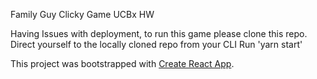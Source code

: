 Family Guy Clicky Game
UCBx HW

Having Issues with deployment, to run this game please clone this repo.
Direct yourself to the locally cloned repo from your CLI
Run 'yarn start'

This project was bootstrapped with [Create React App](https://github.com/facebookincubator/create-react-app).
